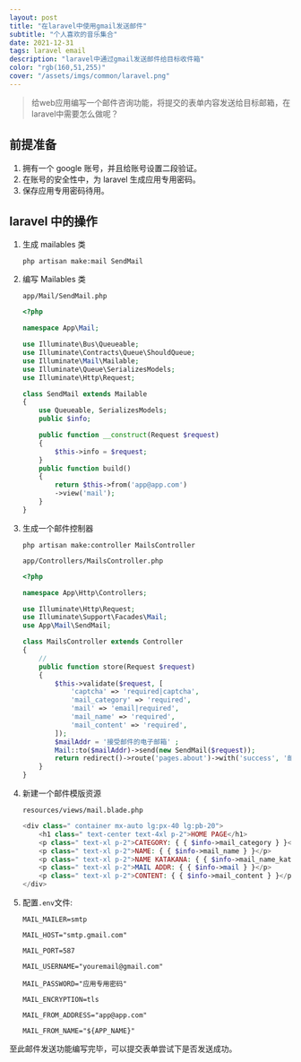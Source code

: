 ```yaml
---
layout: post
title: "在laravel中使用gmail发送邮件"
subtitle: "个人喜欢的音乐集合"
date: 2021-12-31
tags: laravel email
description: "laravel中通过gmail发送邮件给目标收件箱"
color: "rgb(160,51,255)"
cover: "/assets/imgs/common/laravel.png"
---
```




>给web应用编写一个邮件咨询功能，将提交的表单内容发送给目标邮箱，在laravel中需要怎么做呢？

## 前提准备

1. 拥有一个 google 账号，并且给账号设置二段验证。
2. 在账号的安全性中，为 laravel 生成应用专用密码。
3. 保存应用专用密码待用。

## laravel 中的操作

1. 生成 mailables 类

    ```
    php artisan make:mail SendMail
    ```

2. 编写 Mailables 类

    `app/Mail/SendMail.php`

    ```php
    <?php

    namespace App\Mail;

    use Illuminate\Bus\Queueable;
    use Illuminate\Contracts\Queue\ShouldQueue;
    use Illuminate\Mail\Mailable;
    use Illuminate\Queue\SerializesModels;
    use Illuminate\Http\Request;

    class SendMail extends Mailable
    {
        use Queueable, SerializesModels;
        public $info;

        public function __construct(Request $request)
        {
            $this->info = $request;
        }
        public function build()
        {
            return $this->from('app@app.com')
            ->view('mail');
        }
    }
    ```

3. 生成一个邮件控制器

    ```
    php artisan make:controller MailsController
    ```

    `app/Controllers/MailsController.php`

    ```php
    <?php

    namespace App\Http\Controllers;

    use Illuminate\Http\Request;
    use Illuminate\Support\Facades\Mail;
    use App\Mail\SendMail;

    class MailsController extends Controller
    {
        //
        public function store(Request $request)
        {
            $this->validate($request, [
                'captcha' => 'required|captcha',
                'mail_category' => 'required',
                'mail' => 'email|required',
                'mail_name' => 'required',
                'mail_content' => 'required',
            ]);
            $mailAddr = '接受邮件的电子邮箱' ;
            Mail::to($mailAddr)->send(new SendMail($request));
            return redirect()->route('pages.about')->with('success', '邮件发送成功！');
        }
    }

    ```

4. 新建一个邮件模版资源

    `resources/views/mail.blade.php`

    ```php
    <div class=" container mx-auto lg:px-40 lg:pb-20">
        <h1 class=" text-center text-4xl p-2">HOME PAGE</h1>
        <p class=" text-xl p-2">CATEGORY: { { $info->mail_category } }</p>
        <p class=" text-xl p-2">NAME: { { $info->mail_name } }</p>
        <p class=" text-xl p-2">NAME KATAKANA: { { $info->mail_name_katakana } }</p>
        <p class=" text-xl p-2">MAIL ADDR: { { $info->mail } }</p>
        <p class=" text-xl p-2">CONTENT: { { $info->mail_content } }</p>
    </div>

    ```

5. 配置`.env`文件:

    ```
    MAIL_MAILER=smtp

    MAIL_HOST="smtp.gmail.com"

    MAIL_PORT=587

    MAIL_USERNAME="youremail@gmail.com"

    MAIL_PASSWORD="应用专用密码"

    MAIL_ENCRYPTION=tls

    MAIL_FROM_ADDRESS="app@app.com"

    MAIL_FROM_NAME="${APP_NAME}"
    ```

至此邮件发送功能编写完毕，可以提交表单尝试下是否发送成功。
